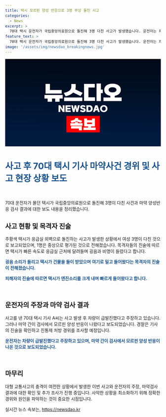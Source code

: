 ```yaml
---
title: 택시 모르핀 양성 반응으로 3명 부상 돌진 사고
categories:
  - News
excerpt: >
  70대 택시 운전자가 국립중앙의료원으로 돌진해 3명 다친 사고가 발생했습니다. 운전자는 차량이 급발진했다 주장하나, 마약 간이 검사에서 모르핀 양성 반응이 나왔습니다. 사건 현장에서는 굉음과 비명이 들렸고, 피해 차주는 택시가 갑자기 다가와 충격을 받았다고 증언했습니다. 경찰은 운전자의 진술을 확인할 예정이며, 사고의 경위가 계속 수사 중에 있습니다.
feature_text: >
  70대 택시 운전자가 국립중앙의료원으로 돌진해 3명 다친 사고가 발생했습니다. 운전자는 차량이 급발진했다 주장하나, 마약 간이 검사에서 모르핀 양성 반응이 나왔습니다. 사건 현장에서는 굉음과 비명이 들렸고, 피해 차주는 택시가 갑자기 다가와 충격을 받았다고 증언했습니다. 경찰은 운전자의 진술을 확인할 예정이며, 사고의 경위가 계속 수사 중에 있습니다.
image: '/assets/img/newsdao_breakingnews.jpg'
---
```


<p><img src="/assets/img/newsdao_breakingnews.jpg" alt="koreaapp 속보" /></p>

<h1><b><span style="color: #1a5490;">사고 후 70대 택시 기사 마약사건 경위 및 사고 현장 상황 보도</span></b></h1>

<p data-ke-size="size16">&nbsp;</p>

<p>70대 운전자가 몰던 택시가 국립중앙의료원으로 돌진해 3명이 다친 사건과 마약 양성반응 검사 결과에 대한 보도 내용을 정리했습니다.</p>

<h2 data-ke-size="size26">사고 현황 및 목격자 진술</h2>

<p>주황색 택시가 응급실 외벽으로 돌진하는 사고가 발생한 상황에서 여성 3명이 다친 것으로 보고되었으며, 1명은 중상으로 평가된 것으로 전해졌습니다. 목격자들의 진술에 따르면 택시가 빠른 속도로 응급실 근처에 달려들며 굉음과 비명이 들렸다고 합니다.</p>

<p><b><span style="color: #1a5490;">굉음 소리가 들리고 택시가 건물을 들이 받았으며 여기로 밀고 들어왔다는 목격자의 진술이 전해졌습니다.</span></b></p>

<p><b><span style="color: #1a5490;">피해자의 진술에 따르면 택시가 엔진소리를 크게 내며 빠르게 들어왔다고 합니다.</span></b></p>

<p data-ke-size="size16">&nbsp;</p>

<h2 data-ke-size="size26">운전자의 주장과 마약 검사 결과</h2>

<p>사고를 낸 70대 택시 기사 A씨는 사고 발생 후 차량이 급발진했다고 주장하고 있습니다. 그러나 마약 간이 검사에서 모르핀 양성 반응이 나왔다고 보도되었습니다. 경찰은 기사의 진술을 확인하고 진통제 처방 경위를 조사할 예정입니다.</p>

<p><b><span style="color: #1a5490;">운전자는 차량이 급발진했다고 주장하고 있으며, 마약 간이 검사에서 모르핀 양성 반응이 나온 것으로 보도되었습니다.</span></b></p>

<p data-ke-size="size16">&nbsp;</p>

<h2 data-ke-size="size26">마무리</h2>

<p>대형 교통사고의 충격이 여전한 상황에서 발생한 이번 사고와 운전자의 주장, 마약검사 결과에 대한 확인 및 추가 조사가 진행 중입니다. 사악한 상황을 최소화하기 위해 정확한 경위와 원인을 파악하는 것이 중요한 시점입니다.</p>
실시간 뉴스 속보는, <a href="https://newsdao.kr" rel="dofollow">https://newsdao.kr</a>


